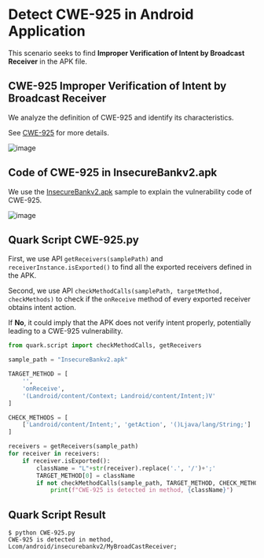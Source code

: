 # Detect CWE-925 in Android Application


This scenario seeks to find **Improper Verification of Intent by
Broadcast Receiver** in the APK file.

## CWE-925 Improper Verification of Intent by Broadcast Receiver

We analyze the definition of CWE-925 and identify its characteristics.

See [CWE-925](https://cwe.mitre.org/data/definitions/925.html) for more
details.

![image](https://imgur.com/fMZ2bMN.jpg)

## Code of CWE-925 in InsecureBankv2.apk

We use the
[InsecureBankv2.apk](https://github.com/dineshshetty/Android-InsecureBankv2)
sample to explain the vulnerability code of CWE-925.

![image](https://imgur.com/V7VtL3x.jpg)

## Quark Script CWE-925.py

First, we use API `getReceivers(samplePath)` and
`receiverInstance.isExported()` to find all the exported receivers
defined in the APK.

Second, we use API
`checkMethodCalls(samplePath, targetMethod, checkMethods)` to check if
the `onReceive` method of every exported receiver obtains intent action.

If **No**, it could imply that the APK does not verify intent properly,
potentially leading to a CWE-925 vulnerability.

``` python
from quark.script import checkMethodCalls, getReceivers

sample_path = "InsecureBankv2.apk"

TARGET_METHOD = [
    '',
    'onReceive',
    '(Landroid/content/Context; Landroid/content/Intent;)V'
]

CHECK_METHODS = [
    ['Landroid/content/Intent;', 'getAction', '()Ljava/lang/String;']
]

receivers = getReceivers(sample_path)
for receiver in receivers:
    if receiver.isExported():
        className = "L"+str(receiver).replace('.', '/')+';'
        TARGET_METHOD[0] = className
        if not checkMethodCalls(sample_path, TARGET_METHOD, CHECK_METHODS):
            print(f"CWE-925 is detected in method, {className}")
```

## Quark Script Result

``` TEXT
$ python CWE-925.py
CWE-925 is detected in method, Lcom/android/insecurebankv2/MyBroadCastReceiver;
```
